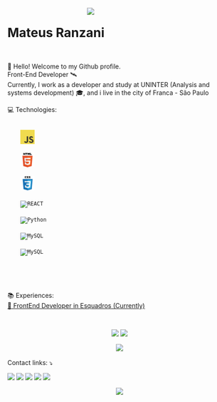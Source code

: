 <br>
<img src="https://cdn.jsdelivr.net/gh/devicons/devicon/icons/react/react-original-wordmark.svg" min-width="325px" max-width="325px" width="325px" align="right">
<h1>
  Mateus Ranzani
</h1>
  
<br>
  
<p align="left"> 
👋 Hello! Welcome to my Github profile.
 <br>
Front-End Developer 🛰️
<br>
Currently, I work as a developer and study at UNINTER (Analysis and systems development) 🎓, and i live in the city of Franca - São Paulo
<br>

<p align="left">
  💻 Technologies:
</p>

  <code>
    <img height="32" src="https://raw.githubusercontent.com/github/explore/80688e429a7d4ef2fca1e82350fe8e3517d3494d/topics/javascript/javascript.png"   alt="Javascript"/>
  </code>
  <code>
    <img height="32" src="https://raw.githubusercontent.com/github/explore/80688e429a7d4ef2fca1e82350fe8e3517d3494d/topics/html/html.png" alt="HTML5"/>
  </code>
  <code>
    <img height="32" src="https://raw.githubusercontent.com/github/explore/80688e429a7d4ef2fca1e82350fe8e3517d3494d/topics/css/css.png" alt="CSS"/>
  </code>
  <code>
    <img height="32" src="https://upload.wikimedia.org/wikipedia/commons/thumb/a/a7/React-icon.svg/1280px-React-icon.svg.png" alt="REACT"/>
  </code>
  <code>
    <img height="32" src="https://upload.wikimedia.org/wikipedia/commons/thumb/0/0a/Python.svg/640px-Python.svg.png" alt="Python"/>
  </code>  
  <code>
    <img height="32" src="https://w7.pngwing.com/pngs/423/333/png-transparent-mysql-logo-database-join-table-blue-furniture-text-thumbnail.png" alt="MySQL"/>
  </code>
  <code>
    <img height="32" src="https://e7.pngegg.com/pngimages/328/221/png-clipart-c-programming-language-logo-microsoft-visual-studio-net-framework-javascript-icon-purple-logo.png" alt="MySQL"/>
  </code>
</code>

<br> <br> 

<p align="left">
 📚 Experiences:
<a href="https://esquadros.com.br/"> <br>📌 FrontEnd Developer in Esquadros  (Currently) </a>
</p>

<br>

<p  align="center">
<td width="50%" align="center">
   <img height="165em" src="https://github-readme-stats.vercel.app/api?username=MateusRanzani&show_icons=true&theme=radical&include_all_commits=false&count_private=true"/>
</td>
  
<td width="50%" align="center">
  <img height="165em" src="https://github-readme-stats.vercel.app/api/top-langs/?username=MateusRanzani&layout=compact&langs_count=7&theme=radical"/>
  </td>
  
</tr>
</table>

<br>
<p  align="center">
<img src="https://user-images.githubusercontent.com/73097560/115834477-dbab4500-a447-11eb-908a-139a6edaec5c.gif"> 
<p align="left">
  Contact links: ⤵️
</p>

<p align="left">
  <a href="https://mail.google.com/mail/u/0/#inbox?compose=GTvVlcSHwsJWHqHhPsCMkDSPkhjdCTnMcZMqBNzkKSNHrkkgxFKXqgbrgmkWdrgzwhkvNnNFgVgKq" alt="Gmail">
  <img src="https://img.shields.io/badge/Gmail-D14836?style=for-the-badge&logo=gmail&logoColor=white" /></a>
  <a href="https://api.whatsapp.com/send?phone=5516988652219&text=Mateus%20Ranzani%20(Desenvolvedor%20Front-End)" alt="WhatsApp">
  <img src="https://img.shields.io/badge/WhatsApp-25D366?style=for-the-badge&logo=whatsapp&logoColor=white"/></a>
  <a href="https://www.facebook.com/profile.php?id=100023018430289" alt="Facebook">
  <img src="https://img.shields.io/badge/Facebook-1877F2?style=for-the-badge&logo=facebook&logoColor=white"/></a>
  <a href="https://www.instagram.com/mateus_ranzani/" alt="Instagram">
  <img src="https://img.shields.io/badge/Instagram-E4405F?style=for-the-badge&logo=instagram&logoColor=white"/></a>
  <a href="https://www.linkedin.com/in/mateus-ranzani-89744421b/">
  <img src="https://img.shields.io/badge/LinkedIn-0077B5?style=for-the-badge&logo=linkedin&logoColor=white"/></a>
</p> 
<p  align="center">
<img src="https://user-images.githubusercontent.com/73097560/115834477-dbab4500-a447-11eb-908a-139a6edaec5c.gif" width="1px"> 
<br>  
